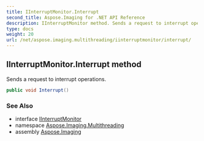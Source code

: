 ```yaml
---
title: IInterruptMonitor.Interrupt
second_title: Aspose.Imaging for .NET API Reference
description: IInterruptMonitor method. Sends a request to interrupt operations
type: docs
weight: 20
url: /net/aspose.imaging.multithreading/iinterruptmonitor/interrupt/
---
```

## IInterruptMonitor.Interrupt method

Sends a request to interrupt operations.

```csharp
public void Interrupt()
```

### See Also

* interface [IInterruptMonitor](../)
* namespace [Aspose.Imaging.Multithreading](../../iinterruptmonitor/)
* assembly [Aspose.Imaging](../../../)


